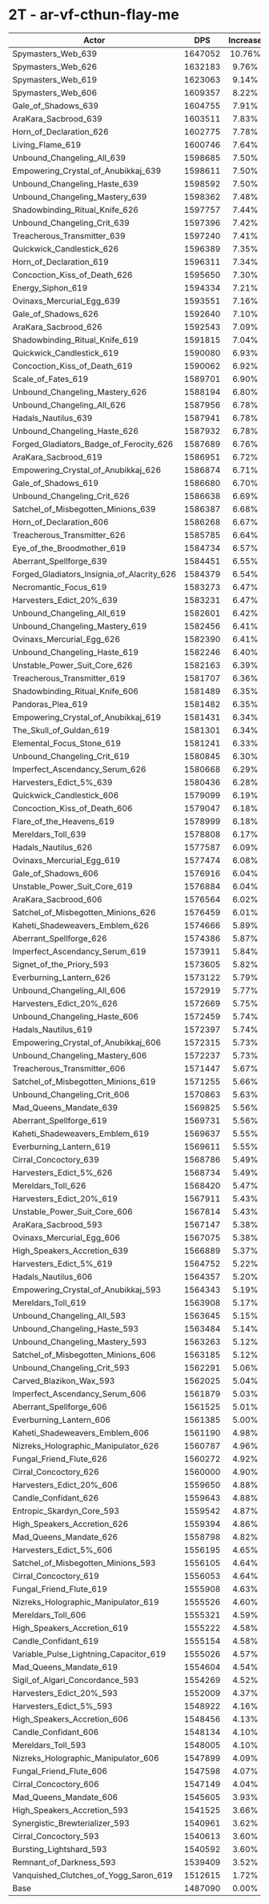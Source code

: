 # 2T - ar-vf-cthun-flay-me
| Actor | DPS | Increase |
|---|:---:|:---:|
|Spymasters_Web_639|1647052|10.76%|
|Spymasters_Web_626|1632183|9.76%|
|Spymasters_Web_619|1623063|9.14%|
|Spymasters_Web_606|1609357|8.22%|
|Gale_of_Shadows_639|1604755|7.91%|
|AraKara_Sacbrood_639|1603511|7.83%|
|Horn_of_Declaration_626|1602775|7.78%|
|Living_Flame_619|1600746|7.64%|
|Unbound_Changeling_All_639|1598685|7.50%|
|Empowering_Crystal_of_Anubikkaj_639|1598611|7.50%|
|Unbound_Changeling_Haste_639|1598592|7.50%|
|Unbound_Changeling_Mastery_639|1598362|7.48%|
|Shadowbinding_Ritual_Knife_626|1597757|7.44%|
|Unbound_Changeling_Crit_639|1597396|7.42%|
|Treacherous_Transmitter_639|1597240|7.41%|
|Quickwick_Candlestick_626|1596389|7.35%|
|Horn_of_Declaration_619|1596311|7.34%|
|Concoction_Kiss_of_Death_626|1595650|7.30%|
|Energy_Siphon_619|1594334|7.21%|
|Ovinaxs_Mercurial_Egg_639|1593551|7.16%|
|Gale_of_Shadows_626|1592640|7.10%|
|AraKara_Sacbrood_626|1592543|7.09%|
|Shadowbinding_Ritual_Knife_619|1591815|7.04%|
|Quickwick_Candlestick_619|1590080|6.93%|
|Concoction_Kiss_of_Death_619|1590062|6.92%|
|Scale_of_Fates_619|1589701|6.90%|
|Unbound_Changeling_Mastery_626|1588194|6.80%|
|Unbound_Changeling_All_626|1587956|6.78%|
|Hadals_Nautilus_639|1587941|6.78%|
|Unbound_Changeling_Haste_626|1587932|6.78%|
|Forged_Gladiators_Badge_of_Ferocity_626|1587689|6.76%|
|AraKara_Sacbrood_619|1586951|6.72%|
|Empowering_Crystal_of_Anubikkaj_626|1586874|6.71%|
|Gale_of_Shadows_619|1586680|6.70%|
|Unbound_Changeling_Crit_626|1586638|6.69%|
|Satchel_of_Misbegotten_Minions_639|1586387|6.68%|
|Horn_of_Declaration_606|1586268|6.67%|
|Treacherous_Transmitter_626|1585785|6.64%|
|Eye_of_the_Broodmother_619|1584734|6.57%|
|Aberrant_Spellforge_639|1584451|6.55%|
|Forged_Gladiators_Insignia_of_Alacrity_626|1584379|6.54%|
|Necromantic_Focus_619|1583273|6.47%|
|Harvesters_Edict_20%_639|1583231|6.47%|
|Unbound_Changeling_All_619|1582601|6.42%|
|Unbound_Changeling_Mastery_619|1582456|6.41%|
|Ovinaxs_Mercurial_Egg_626|1582390|6.41%|
|Unbound_Changeling_Haste_619|1582246|6.40%|
|Unstable_Power_Suit_Core_626|1582163|6.39%|
|Treacherous_Transmitter_619|1581707|6.36%|
|Shadowbinding_Ritual_Knife_606|1581489|6.35%|
|Pandoras_Plea_619|1581482|6.35%|
|Empowering_Crystal_of_Anubikkaj_619|1581431|6.34%|
|The_Skull_of_Guldan_619|1581301|6.34%|
|Elemental_Focus_Stone_619|1581241|6.33%|
|Unbound_Changeling_Crit_619|1580845|6.30%|
|Imperfect_Ascendancy_Serum_626|1580668|6.29%|
|Harvesters_Edict_5%_639|1580436|6.28%|
|Quickwick_Candlestick_606|1579099|6.19%|
|Concoction_Kiss_of_Death_606|1579047|6.18%|
|Flare_of_the_Heavens_619|1578999|6.18%|
|Mereldars_Toll_639|1578808|6.17%|
|Hadals_Nautilus_626|1577587|6.09%|
|Ovinaxs_Mercurial_Egg_619|1577474|6.08%|
|Gale_of_Shadows_606|1576916|6.04%|
|Unstable_Power_Suit_Core_619|1576884|6.04%|
|AraKara_Sacbrood_606|1576564|6.02%|
|Satchel_of_Misbegotten_Minions_626|1576459|6.01%|
|Kaheti_Shadeweavers_Emblem_626|1574666|5.89%|
|Aberrant_Spellforge_626|1574386|5.87%|
|Imperfect_Ascendancy_Serum_619|1573911|5.84%|
|Signet_of_the_Priory_593|1573605|5.82%|
|Everburning_Lantern_626|1573122|5.79%|
|Unbound_Changeling_All_606|1572919|5.77%|
|Harvesters_Edict_20%_626|1572669|5.75%|
|Unbound_Changeling_Haste_606|1572459|5.74%|
|Hadals_Nautilus_619|1572397|5.74%|
|Empowering_Crystal_of_Anubikkaj_606|1572315|5.73%|
|Unbound_Changeling_Mastery_606|1572237|5.73%|
|Treacherous_Transmitter_606|1571447|5.67%|
|Satchel_of_Misbegotten_Minions_619|1571255|5.66%|
|Unbound_Changeling_Crit_606|1570863|5.63%|
|Mad_Queens_Mandate_639|1569825|5.56%|
|Aberrant_Spellforge_619|1569731|5.56%|
|Kaheti_Shadeweavers_Emblem_619|1569637|5.55%|
|Everburning_Lantern_619|1569611|5.55%|
|Cirral_Concoctory_639|1568786|5.49%|
|Harvesters_Edict_5%_626|1568734|5.49%|
|Mereldars_Toll_626|1568420|5.47%|
|Harvesters_Edict_20%_619|1567911|5.43%|
|Unstable_Power_Suit_Core_606|1567814|5.43%|
|AraKara_Sacbrood_593|1567147|5.38%|
|Ovinaxs_Mercurial_Egg_606|1567075|5.38%|
|High_Speakers_Accretion_639|1566889|5.37%|
|Harvesters_Edict_5%_619|1564752|5.22%|
|Hadals_Nautilus_606|1564357|5.20%|
|Empowering_Crystal_of_Anubikkaj_593|1564343|5.19%|
|Mereldars_Toll_619|1563908|5.17%|
|Unbound_Changeling_All_593|1563645|5.15%|
|Unbound_Changeling_Haste_593|1563484|5.14%|
|Unbound_Changeling_Mastery_593|1563263|5.12%|
|Satchel_of_Misbegotten_Minions_606|1563185|5.12%|
|Unbound_Changeling_Crit_593|1562291|5.06%|
|Carved_Blazikon_Wax_593|1562025|5.04%|
|Imperfect_Ascendancy_Serum_606|1561879|5.03%|
|Aberrant_Spellforge_606|1561525|5.01%|
|Everburning_Lantern_606|1561385|5.00%|
|Kaheti_Shadeweavers_Emblem_606|1561190|4.98%|
|Nizreks_Holographic_Manipulator_626|1560787|4.96%|
|Fungal_Friend_Flute_626|1560272|4.92%|
|Cirral_Concoctory_626|1560000|4.90%|
|Harvesters_Edict_20%_606|1559650|4.88%|
|Candle_Confidant_626|1559643|4.88%|
|Entropic_Skardyn_Core_593|1559542|4.87%|
|High_Speakers_Accretion_626|1559394|4.86%|
|Mad_Queens_Mandate_626|1558798|4.82%|
|Harvesters_Edict_5%_606|1556195|4.65%|
|Satchel_of_Misbegotten_Minions_593|1556105|4.64%|
|Cirral_Concoctory_619|1556053|4.64%|
|Fungal_Friend_Flute_619|1555908|4.63%|
|Nizreks_Holographic_Manipulator_619|1555526|4.60%|
|Mereldars_Toll_606|1555321|4.59%|
|High_Speakers_Accretion_619|1555222|4.58%|
|Candle_Confidant_619|1555154|4.58%|
|Variable_Pulse_Lightning_Capacitor_619|1555026|4.57%|
|Mad_Queens_Mandate_619|1554604|4.54%|
|Sigil_of_Algari_Concordance_593|1554269|4.52%|
|Harvesters_Edict_20%_593|1552009|4.37%|
|Harvesters_Edict_5%_593|1548922|4.16%|
|High_Speakers_Accretion_606|1548456|4.13%|
|Candle_Confidant_606|1548134|4.10%|
|Mereldars_Toll_593|1548005|4.10%|
|Nizreks_Holographic_Manipulator_606|1547899|4.09%|
|Fungal_Friend_Flute_606|1547598|4.07%|
|Cirral_Concoctory_606|1547149|4.04%|
|Mad_Queens_Mandate_606|1545605|3.93%|
|High_Speakers_Accretion_593|1541525|3.66%|
|Synergistic_Brewterializer_593|1540961|3.62%|
|Cirral_Concoctory_593|1540613|3.60%|
|Bursting_Lightshard_593|1540592|3.60%|
|Remnant_of_Darkness_593|1539409|3.52%|
|Vanquished_Clutches_of_Yogg_Saron_619|1512615|1.72%|
|Base|1487090|0.00%|
